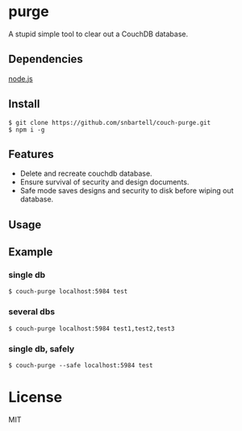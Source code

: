 # purge

A stupid simple tool to clear out a CouchDB database.


## Dependencies

[node.js](http://nodejs.org/)


## Install
    $ git clone https://github.com/snbartell/couch-purge.git
    $ npm i -g


## Features

- Delete and recreate couchdb database.
- Ensure survival of security and design documents.
- Safe mode saves designs and security to disk before wiping out database.


## Usage


## Example

### single db
    $ couch-purge localhost:5984 test

### several dbs
    $ couch-purge localhost:5984 test1,test2,test3
    
### single db, safely
    $ couch-purge --safe localhost:5984 test
    

# License

MIT
